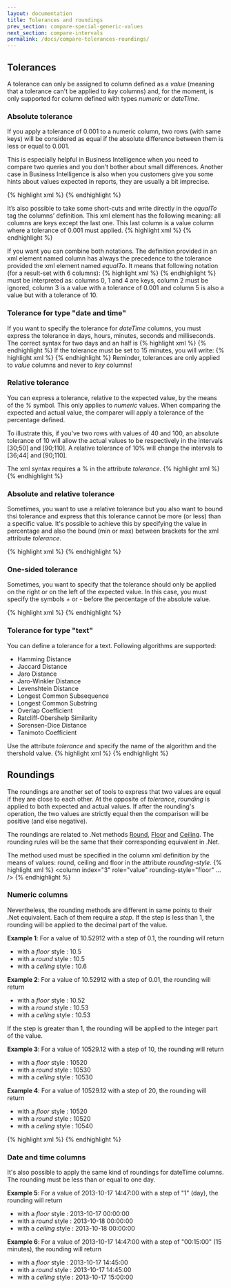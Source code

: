 ```yaml
---
layout: documentation
title: Tolerances and roundings
prev_section: compare-special-generic-values
next_section: compare-intervals
permalink: /docs/compare-tolerances-roundings/
---
```

## Tolerances
A tolerance can only be assigned to column defined as a *value* (meaning that a tolerance can't be applied to *key* columns) and, for the moment, is only supported for column defined with types *numeric* or *dateTime*.

### Absolute tolerance
If you apply a tolerance of 0.001 to a numeric column, two rows (with same keys) will be considered as equal if the absolute difference between them is less or equal to 0.001.

This is especially helpful in Business Intelligence when you need to compare two queries and you don’t bother about small differences. Another case in Business Intelligence is also when you customers give you some hints about values expected in reports, they are usually a bit imprecise.

{% highlight xml %}
<column  index="2" tolerance="0.001" />
{% endhighlight %}

It’s also possible to take some short-cuts and write directly in the *equalTo* tag the columns’ definition. This xml element has the following meaning: all columns are keys except the last one. This last column is a value column where a tolerance of 0.001 must applied.
{% highlight xml %}
<equalTo values="last" tolerance="0.001">
{% endhighlight %}

If you want you can combine both notations. The definition provided in an xml element named column has always the precedence to the tolerance provided the xml element named *equalTo*. It means that following notation (for a result-set with 6 columns):
{% highlight xml %}
<equalTo keys="all-except-last" tolerance="10">
	<column  index="2" role="ignore" />
	<column  index="3" tolerance="0.001" />
</equalTo>
{% endhighlight %}
must be interpreted as: columns 0, 1 and 4 are keys, column 2 must be ignored, column 3 is a value with a tolerance of 0.001 and column 5 is also a value but with a tolerance of 10.

### Tolerance for type "date and time"
If you want to specify the tolerance for *dateTime* columns, you must express the tolerance in days, hours, minutes, seconds and milliseconds. The correct syntax for two days and an half is
{% highlight xml %}
<column  index="3" role="value" type="dateTime" tolerance="2.12:00:00" />
{% endhighlight %}
If the tolerance must be set to 15 minutes, you will write:
{% highlight xml %}
<column  index="3" role="value" type="dateTime" tolerance="00:15:00" />
{% endhighlight %}
Reminder, tolerances are only applied to *value* columns and never to *key* columns!

### Relative tolerance
You can express a tolerance, relative to the expected value, by the means of the *%* symbol. This only applies to *numeric* values. When comparing the expected and actual value, the comparer will apply a tolerance of the percentage defined.

To illustrate this, if you've two rows with values of 40 and 100, an absolute tolerance of 10 will allow the actual values to be respectively in the intervals [30;50] and [90;110]. A relative tolerance of 10% will change the intervals to [36;44] and [90;110].

The xml syntax requires a % in the attribute *tolerance*.
{% highlight xml %}
<column  index="3" role="value" type="numeric" tolerance="10%" />
{% endhighlight %}

### Absolute and relative tolerance
Sometimes, you want to use a relative tolerance but you also want to bound thsi tolerance and express that this tolerance cannot be more (or less) than a specific value. It's possible to achieve this by specifying the value in percentage and also the bound (min or max) between brackets for the xml attribute *tolerance*.

{% highlight xml %}
<column  index="3" role="value" type="numeric" tolerance="10% (min 0.001)" />
{% endhighlight %}

### One-sided tolerance
Sometimes, you want to specify that the tolerance should only be applied on the right or on the left of the expected value. In this case, you must specify the symbols *+* or *-* before the percentage of the absolute value.

{% highlight xml %}
<column  index="3" role="value" type="numeric" tolerance="+10%" />
{% endhighlight %}

### Tolerance for type "text"
You can define a tolerance for a text. Following algorithms are supported:
* Hamming Distance
* Jaccard Distance
* Jaro Distance
* Jaro-Winkler Distance
* Levenshtein Distance
* Longest Common Subsequence
* Longest Common Substring
* Overlap Coefficient
* Ratcliff-Obershelp Similarity
* Sorensen-Dice Distance
* Tanimoto Coefficient

Use the attribute *tolerance* and specify the name of the algorithm and the thershold value.
{% highlight xml %}
<column index="1" role="value" type="text" tolerance="Levenshtein(5)"/>
{% endhighlight %}

## Roundings
The roundings are another set of tools to express that two values are equal if they are close to each other. At the opposite of *tolerance*,  *rounding* is applied to both expected and actual values. If after the rounding's operation, the two values are strictly equal then the comparison will be positive (and else negative).

The roundings are related to .Net methods [Round](http://msdn.microsoft.com/en-us/library/wyk4d9cy.aspx), [Floor](http://msdn.microsoft.com/en-us/library/e0b5f0xb.aspx) and [Ceiling](http://msdn.microsoft.com/en-us/library/zx4t0t48.aspx). The rounding rules will be the same that their corresponding equivalent in .Net.

The method used must be specified in the column xml definition by the means of values: round, ceiling and floor in the attribute *rounding-style*.
{% highlight xml %}
<column index="3" role="value" rounding-style="floor" ... />
{% endhighlight %}

### Numeric columns
Nevertheless, the rounding methods are different in same points to their .Net equivalent. Each of them require a _step_. If the step is less than 1, the rounding will be applied to the decimal part of the value.

**Example 1**: For a value of 10.52912 with a step of 0.1, the rounding will return

* with a _floor_ style : 10.5  
* with a _round_ style : 10.5
* with a _ceiling_ style : 10.6

**Example 2**: For a value of 10.52912 with a step of 0.01, the rounding will return

* with a _floor_ style : 10.52  
* with a _round_ style : 10.53
* with a _ceiling_ style : 10.53

If the step is greater than 1, the rounding will be applied to the integer part of the value.

**Example 3**: For a value of 10529.12 with a step of 10, the rounding will return

* with a _floor_ style : 10520  
* with a _round_ style : 10530
* with a _ceiling_ style : 10530

**Example 4**: For a value of 10529.12 with a step of 20, the rounding will return

* with a _floor_ style : 10520  
* with a _round_ style : 10520
* with a _ceiling_ style : 10540

{% highlight xml %}
<column  index="3" role="value" rounding-style="floor" rounding-step="20" />
{% endhighlight %}

### Date and time columns
It's also possible to apply the same kind of roundings for dateTime columns. The rounding must be less than or equal to one day.

**Example 5**: For a value of 2013-10-17 14:47:00 with a step of "1" (day), the rounding will return

* with a _floor_ style : 2013-10-17 00:00:00  
* with a _round_ style : 2013-10-18 00:00:00
* with a _ceiling_ style : 2013-10-18 00:00:00

**Example 6**: For a value of 2013-10-17 14:47:00 with a step of "00:15:00" (15 minutes), the rounding will return

* with a _floor_ style : 2013-10-17 14:45:00
* with a _round_ style : 2013-10-17 14:45:00
* with a _ceiling_ style : 2013-10-17 15:00:00
